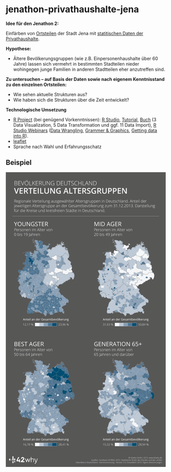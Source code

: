 # jenathon-privathaushalte-jena

**Idee für den Jenathon 2:**

Einfärben von [Ortsteilen](https://opendata.jena.de/dataset/ortsteile) der Stadt Jena mit [statitischen Daten der Privathaushalte](https://opendata.jena.de/dataset/statistische-privathaushalte).

**Hypothese:**

- Ältere Bevölkerungsgruppen (wie z.B. Einpersonenhaushalte über 60 Jahre) lassen sich vermehrt in bestimmten Stadteilen nieder wohingegen junge Familien in anderen Stadtteilen eher anzutreffen sind.

**Zu untersuchen – auf Basis der Daten sowie nach eigenem Kenntnisstand zu den einzelnen Ortsteilen:**

- Wie sehen aktuelle Strukturen aus?
- Wie haben sich die Strukturen über die Zeit entwickelt?

**Technologische Umsetzung**

- [R Project](https://www.r-project.org) (bei genügend Vorkenntnissen): [R Studio](https://www.rstudio.com), [Tutorial](http://tryr.codeschool.com), [Buch](http://r4ds.had.co.nz/model-basics.html) (3 Data Visualization, 5 Data Transformation und ggf. 11 Data Import), [R Studio Webinars](https://www.rstudio.com/resources/webinars/) ([Data Wrangling](https://www.rstudio.com/resources/webinars/data-wrangling-with-r-and-rstudio/), [Grammer & Graphics](https://www.rstudio.com/resources/webinars/the-grammar-and-graphics-of-data-science/), [Getting data into R](https://www.rstudio.com/resources/webinars/getting-your-data-into-r/)).
- [leaflet](http://leafletjs.com)
- Sprache nach Wahl und Erfahrungsschatz

## Beispiel

![Altersgruppen](/altersgruppen.png)

